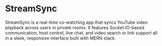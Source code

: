 # StreamSync
StreamSync is a real-time co-watching app that syncs YouTube video playback across users in private rooms. It features Socket.IO-based communication, host control, live chat, and video search or link support all in a sleek, responsive interface built with MERN stack.
